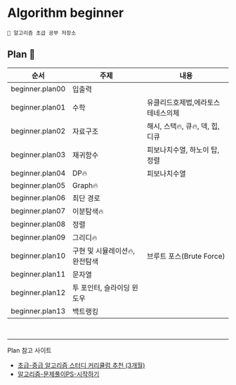 # Algorithm beginner

```
🤧 알고리즘 초급 공부 저장소
```
## Plan 📑
| 순서     | 주제                 | 내용                    |
|--------|--------------------|-----------------------|
| beginner.plan00 | 입출력                ||
| beginner.plan01 | 수학                 | 유클리드호제법,에라토스테네스의체|
| beginner.plan02 | 자료구조               | 해시, 스택🔥, 큐🔥, 덱, 힙, 디큐 |
| beginner.plan03 | 재귀함수               | 피보나치수열, 하노이 탑, 정렬     |
| beginner.plan04 | DP🔥               | 피보나치수열                |
| beginner.plan05 | Graph🔥            |                       |
| beginner.plan06 | 최단 경로              ||
| beginner.plan07 | 이분탐색🔥             ||
| beginner.plan08 | 정렬                 ||
| beginner.plan09 | 그리디🔥              ||
| beginner.plan10 | 구현 및 시뮬레이션🔥, 완전탐색 |브루트 포스(Brute Force)|
| beginner.plan11 | 문자열       ||
| beginner.plan12 | 투 포인터, 슬라이딩 윈도우                 ||
| beginner.plan13 | 백트랭킹   ||

<br>

---
Plan 참고 사이트
- [초급-중급 알고리즘 스터디 커리큘럼 추천 (3개월)](https://dev-dain.tistory.com/155)
- [알고리즘-문제풀이PS-시작하기](https://plzrun.tistory.com/entry/%EC%95%8C%EA%B3%A0%EB%A6%AC%EC%A6%98-%EB%AC%B8%EC%A0%9C%ED%92%80%EC%9D%B4PS-%EC%8B%9C%EC%9E%91%ED%95%98%EA%B8%B0)
